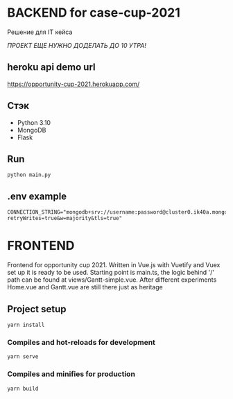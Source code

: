 # BACKEND for case-cup-2021

Решение для IT кейса

*ПРОЕКТ ЕЩЕ НУЖНО ДОДЕЛАТЬ ДО 10 УТРА!*

## heroku api demo url

https://opportunity-cup-2021.herokuapp.com/

## Стэк

* Python 3.10
* MongoDB
* Flask

## Run

`python main.py`

## .env example

```dotenv
CONNECTION_STRING="mongodb+srv://username:password@cluster0.ik40a.mongodb.net/Cluster0?retryWrites=true&w=majority&tls=true"
```

# FRONTEND 

Frontend for opportunity cup 2021. Written in Vue.js with Vuetify and Vuex set up it is ready to be used.
Starting point is main.ts, the logic behind '/' path can be found at views/Gantt-simple.vue. After different experiments Home.vue and Gantt.vue are still there just as heritage

## Project setup
```
yarn install
```

### Compiles and hot-reloads for development
```
yarn serve
```

### Compiles and minifies for production
```
yarn build
```
